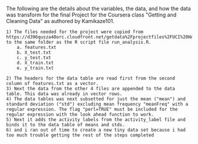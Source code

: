 The following are the details about the variables, the data, and how the data was transform for the final Project for the Coursera class "Getting and Cleaning Data" as authored by Kamikaze101.

	1) The files needed for the project were copied from https://d396qusza40orc.cloudfront.net/getdata%2Fprojectfiles%2FUCI%20HAR%20Dataset.zip to the same folder as the R script file run_analysis.R.
		a. features.txt
		b. X_test.txt
		c. y_test.txt
		d. X_train.txt
		e. y_train.txt
	
	2) The headers for the data table are read first from the second column of features.txt as a vector.
	3) Next the data from the other 4 files are appended to the data table. This data was already in vector rows.
	4) The data tables was next subsetted for just the mean ("mean") and standard deviation ("std") excluding mean frequency "meanFreq" with a regular expression. The flag "perl=TRUE" must be included for the regular expression with the look ahead function to work.
	5) Next it adds the activity labels from the activity_label file and binds it to the data table of means and stds.
	6) and i ran out of time to create a new tiny data set because i had too much trouble getting the rest of the steps completed

